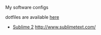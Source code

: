 My software configs

dotfiles are available [here](https://github.com/timbroder/dotfiles "here")

* [Sublime 2](https://github.com/timbroder/Laptop/tree/master/Sublime2 "Sublime 2") http://www.sublimetext.com/
